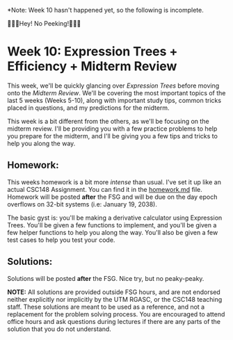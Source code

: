 *Note: Week 10 hasn't happened yet, so the following is incomplete.

🫣🫣🫣Hey! No Peeking!🙈🙈🙈

# Week 10: Expression Trees + Efficiency + Midterm Review

This week, we'll be quickly glancing over *Expression Trees* before moving onto the *Midterm Review*. We'll be covering the most important topics of the last 5 weeks (Weeks 5-10), along with important study tips, common tricks placed in questions, and my predictions for the midterm.

This week is a bit different from the others, as we'll be focusing on the midterm review. I'll be providing you with a few practice problems to help you prepare for the midterm, and I'll be giving you a few tips and tricks to help you along the way.

## Homework:

This weeks homework is a bit more *intense* than usual. I've set it up like an actual CSC148 Assignment. You can find it in the [homework.md](Homework/homework.md) file. Homework will be posted **after** the FSG and will be due on the day epoch overflows on 32-bit systems (i.e: January 19, 2038).

The basic gyst is: you'll be making a derivative calculator using Expression Trees. You'll be given a few functions to implement, and you'll be given a few helper functions to help you along the way. You'll also be given a few test cases to help you test your code.

## Solutions:
Solutions will be posted **after** the FSG. Nice try, but no peaky-peaky.

**NOTE:** All solutions are provided outside FSG hours, and are not endorsed neither explicitly nor implicitly by the UTM RGASC, or the CSC148 teaching staff. These solutions are meant to be used as a reference, and not a replacement for the problem solving process. You are encouraged to attend office hours and ask questions during lectures if there are any parts of the solution that you do not understand.